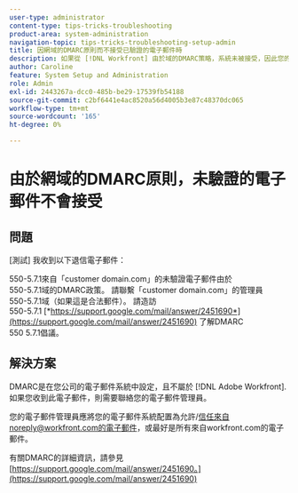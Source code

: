 ```yaml
---
user-type: administrator
content-type: tips-tricks-troubleshooting
product-area: system-administration
navigation-topic: tips-tricks-troubleshooting-setup-admin
title: 因網域的DMARC原則而不接受已驗證的電子郵件時
description: 如果從 [!DNL Workfront] 由於域的DMARC策略，系統未被接受，因此您的電子郵件管理員可以通過配置電子郵件系統以允許來自workfront.com的所有電子郵件來解決此問題。
author: Caroline
feature: System Setup and Administration
role: Admin
exl-id: 2443267a-dcc0-485b-be29-17539fb54188
source-git-commit: c2bf6441e4ac8520a56d4005b3e87c48370dc065
workflow-type: tm+mt
source-wordcount: '165'
ht-degree: 0%

---
```


# 由於網域的DMARC原則，未驗證的電子郵件不會接受

## 問題

[測試] 我收到以下退信電子郵件：

550-5.7.1來自「customer domain.com」的未驗證電子郵件由於\
550-5.7.1域的DMARC政策。 請聯繫「customer domain.com」的管理員\
550-5.7.1域（如果這是合法郵件）。 請造訪\
550-5.7.1 [*https://support.google.com/mail/answer/2451690*](https://support.google.com/mail/answer/2451690) 了解DMARC\
550 5.7.1倡議。

## 解決方案

DMARC是在您公司的電子郵件系統中設定，且不屬於 [!DNL Adobe Workfront]. 如果您收到此電子郵件，則需要聯絡您的電子郵件管理員。

您的電子郵件管理員應將您的電子郵件系統配置為允許/信任來自noreply@workfront.com的電子郵件，或最好是所有來自workfront.com的電子郵件。

有關DMARC的詳細資訊，請參見 [https://support.google.com/mail/answer/2451690。](https://support.google.com/mail/answer/2451690)
